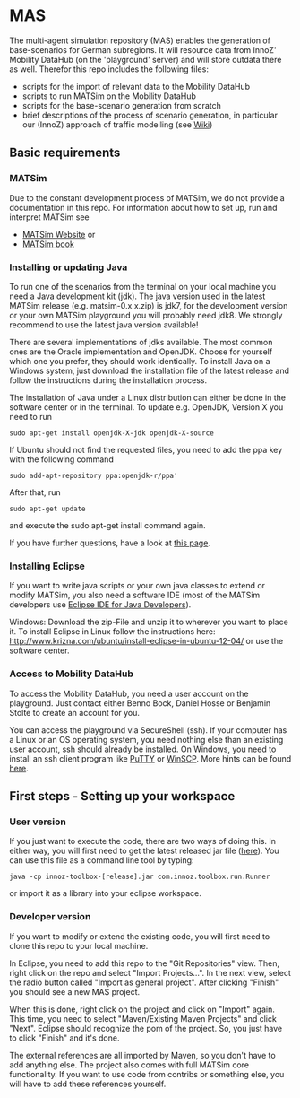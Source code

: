 MAS
===

The multi-agent simulation repository (MAS) enables the generation of base-scenarios for German subregions. It will resource data from InnoZ' Mobility DataHub (on the 'playground' server) and will store outdata there as well. Therefor this repo includes the following files:
- scripts for the import of relevant data to the Mobility DataHub
- scripts to run MATSim on the Mobility DataHub
- scripts for the base-scenario generation from scratch
- brief descriptions of the process of scenario generation, in particular our (InnoZ) approach of traffic modelling (see [Wiki](https://github.com/00Bock/MAS/wiki))

## Basic requirements
### MATSim
Due to the constant development process of MATSim, we do not provide a documentation in this repo. For information about how to set up, run and interpret MATSim see
- [MATSim Website](http://www.matsim.org)
or
- [MATSim book](http://ci.matsim.org:8080/view/All/job/MATSim-Book/ws/matsimbook-latest.pdf)

### Installing or updating Java
To run one of the scenarios from the terminal on your local machine you need a Java development kit (jdk). The java version used in the latest MATSim release (e.g. matsim-0.x.x.zip) is jdk7, for the development version or your own MATSim playground you will probably need jdk8.
We strongly recommend to use the latest java version available!

There are several implementations of jdks available. The most common ones are the Oracle implementation and OpenJDK. Choose for yourself which one you prefer, they should work identically.
To install Java on a Windows system, just download the installation file of the latest release and follow the instructions during the installation process.

The installation of Java under a Linux distribution can either be done in the software center or in the terminal. To update e.g. OpenJDK, Version X you need to run

`sudo apt-get install openjdk-X-jdk openjdk-X-source`

If Ubuntu should not find the requested files, you need to add the ppa key with the following command

`sudo add-apt-repository ppa:openjdk-r/ppa'`

After that, run

`sudo apt-get update`

and execute the sudo apt-get install command again.

If you have further questions, have a look at [this page](https://wiki.ubuntuusers.de/Java/Installation/).

### Installing Eclipse
If you want to write java scripts or your own java classes to extend or modify MATSim, you also need a software IDE (most of the MATSim developers use [Eclipse IDE for Java Developers](http://www.eclipse.org/downloads/packages/eclipse-ide-java-developers/mars2)).

Windows: Download the zip-File and unzip it to wherever you want to place it.
To install Eclipse in Linux follow the instructions here: http://www.krizna.com/ubuntu/install-eclipse-in-ubuntu-12-04/ or use the software center.

### Access to Mobility DataHub
To access the Mobility DataHub, you need a user account on the playground. Just contact either Benno Bock, Daniel Hosse or Benjamin Stolte to create an account for you.

You can access the playground via SecureShell (ssh). If your computer has a Linux or an OS operating system, you need nothing else than an existing user account, ssh should already be installed. On Windows, you need to install an ssh client program like [PuTTY](http://www.putty.org) or [WinSCP](https://winscp.net). More hints can be found [here](https://www.innoz.de/de/mobility-database-1).

## First steps - Setting up your workspace

### User version
If you just want to execute the code, there are two ways of doing this. In either way, you will first need to get the latest released jar file ([here](https://github.com/00Bock/MAS/releases)). You can use this file as a command line tool by typing:

`java -cp innoz-toolbox-[release].jar com.innoz.toolbox.run.Runner`

or import it as a library into your eclipse workspace.

### Developer version
If you want to modify or extend the existing code, you will first need to clone this repo to your local machine.

In Eclipse, you need to add this repo to the "Git Repositories" view. Then, right click on the repo and select "Import Projects...". In the next view, select the radio button called "Import as general project". After clicking "Finish" you should see a new MAS project.

When this is done, right click on the project and click on "Import" again. This time, you need to select "Maven/Existing Maven Projects" and click "Next". Eclipse should recognize the pom of the project. So, you just have to click "Finish" and it's done.

The external references are all imported by Maven, so you don't have to add anything else. The project also comes with full MATSim core functionality. If you want to use code from contribs or something else, you will have to add these references yourself.
